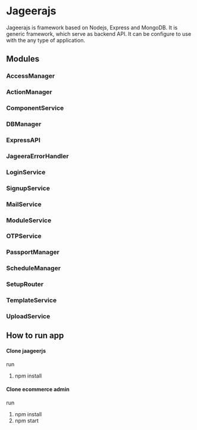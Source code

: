 # Jageerajs
Jageerajs is framework based on Nodejs, Express and MongoDB. It is generic framework, which serve as backend API. It can be configure to use with the any type of application.

## Modules 
### AccessManager
### ActionManager
### ComponentService
### DBManager
### ExpressAPI
### JageeraErrorHandler
### LoginService
### SignupService
### MailService
### ModuleService
### OTPService
### PassportManager
### ScheduleManager
### SetupRouter
### TemplateService
### UploadService

## How to run app 

#### Clone jaageerjs 
run 
1) npm install

#### Clone ecommerce admin
run
1) npm install
2) npm start
